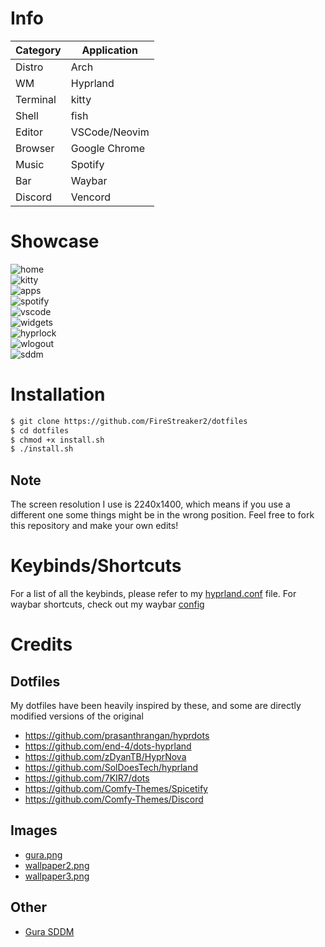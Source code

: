 # Info
| Category | Application                    |
|----------|--------------------------------|
| Distro   | Arch
| WM       | Hyprland                       |
| Terminal | kitty                          |
| Shell    | fish                           |
| Editor   | VSCode/Neovim                  |
| Browser  | Google Chrome                  |
| Music    | Spotify                        |
| Bar      | Waybar                         |
| Discord  | Vencord                        |

# Showcase
![home](src/1.png)  
![kitty](src/2.png)  
![apps](src/3.png)  
![spotify](src/4.png)  
![vscode](src/5.png)  
![widgets](src/6.png)  
![hyprlock](src/7.png)  
![wlogout](src/8.png)  
![sddm](https://raw.githubusercontent.com/FireStreaker2/Gura-SDDM/main/preview.png)  

# Installation
```bash
$ git clone https://github.com/FireStreaker2/dotfiles
$ cd dotfiles
$ chmod +x install.sh
$ ./install.sh
```

## Note
The screen resolution I use is 2240x1400, which means if you use a different one some things might be in the wrong position. Feel free to fork this repository and make your own edits!

# Keybinds/Shortcuts
For a list of all the keybinds, please refer to my [hyprland.conf](https://github.com/FireStreaker2/dotfiles/blob/main/hypr/hyprland.conf) file. For waybar shortcuts, check out my waybar [config](https://github.com/FireStreaker2/dotfiles/blob/main/waybar/config)

# Credits
## Dotfiles
My dotfiles have been heavily inspired by these, and some are directly modified versions of the original  

* https://github.com/prasanthrangan/hyprdots
* https://github.com/end-4/dots-hyprland
* https://github.com/zDyanTB/HyprNova
* https://github.com/SolDoesTech/hyprland
* https://github.com/7KIR7/dots
* https://github.com/Comfy-Themes/Spicetify
* https://github.com/Comfy-Themes/Discord

## Images
* [gura.png](https://twitter.com/kokoshira_0512/status/1512649948055347200)
* [wallpaper2.png](https://www.pixiv.net/en/artworks/94886012)
* [wallpaper3.png](https://danbooru.donmai.us/posts/5448225)

## Other
* [Gura SDDM](https://github.com/FireStreaker2/Gura-SDDM)
